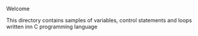Welcome

This directory contains samples of variables, control statements and loops written inn C programming language
